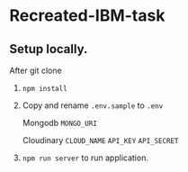 # Recreated-IBM-task
##  Setup locally.
After git clone
 
1. `npm install`
2. Copy and rename `.env.sample` to `.env`

   Mongodb `MONGO_URI`

   Cloudinary `CLOUD_NAME` `API_KEY` `API_SECRET`

3. `npm run server` to run application. 
